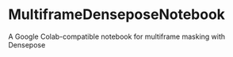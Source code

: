 # MultiframeDenseposeNotebook
A Google Colab-compatible notebook for multiframe masking with Densepose
